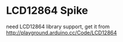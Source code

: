 LCD12864 Spike
===

need LCD12864 library support, get it from http://playground.arduino.cc/Code/LCD12864
